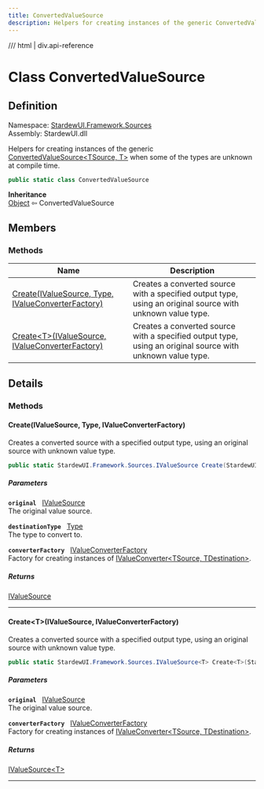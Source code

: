 ```yaml
---
title: ConvertedValueSource
description: Helpers for creating instances of the generic ConvertedValueSource`2 when some of the types are unknown at compile time.
---
```


<link rel="stylesheet" href="/StardewUI/stylesheets/reference.css" />

/// html | div.api-reference

# Class ConvertedValueSource

## Definition

<div class="api-definition" markdown>

Namespace: [StardewUI.Framework.Sources](index.md)  
Assembly: StardewUI.dll  

</div>

Helpers for creating instances of the generic [ConvertedValueSource&lt;TSource, T&gt;](convertedvaluesource-2.md) when some of the types are unknown at compile time.

```cs
public static class ConvertedValueSource
```

**Inheritance**  
[Object](https://learn.microsoft.com/en-us/dotnet/api/system.object) ⇦ ConvertedValueSource

## Members

### Methods

 | Name | Description |
| --- | --- |
| [Create(IValueSource, Type, IValueConverterFactory)](#createivaluesource-type-ivalueconverterfactory) | Creates a converted source with a specified output type, using an original source with unknown value type. | 
| [Create&lt;T&gt;(IValueSource, IValueConverterFactory)](#createtivaluesource-ivalueconverterfactory) | Creates a converted source with a specified output type, using an original source with unknown value type. | 

## Details

### Methods

#### Create(IValueSource, Type, IValueConverterFactory)

Creates a converted source with a specified output type, using an original source with unknown value type.

```cs
public static StardewUI.Framework.Sources.IValueSource Create(StardewUI.Framework.Sources.IValueSource original, System.Type destinationType, StardewUI.Framework.Converters.IValueConverterFactory converterFactory);
```

##### Parameters

**`original`** &nbsp; [IValueSource](ivaluesource.md)  
The original value source.

**`destinationType`** &nbsp; [Type](https://learn.microsoft.com/en-us/dotnet/api/system.type)  
The type to convert to.

**`converterFactory`** &nbsp; [IValueConverterFactory](../converters/ivalueconverterfactory.md)  
Factory for creating instances of [IValueConverter&lt;TSource, TDestination&gt;](../converters/ivalueconverter-2.md).

##### Returns

[IValueSource](ivaluesource.md)

-----

#### Create&lt;T&gt;(IValueSource, IValueConverterFactory)

Creates a converted source with a specified output type, using an original source with unknown value type.

```cs
public static StardewUI.Framework.Sources.IValueSource<T> Create<T>(StardewUI.Framework.Sources.IValueSource original, StardewUI.Framework.Converters.IValueConverterFactory converterFactory);
```

##### Parameters

**`original`** &nbsp; [IValueSource](ivaluesource.md)  
The original value source.

**`converterFactory`** &nbsp; [IValueConverterFactory](../converters/ivalueconverterfactory.md)  
Factory for creating instances of [IValueConverter&lt;TSource, TDestination&gt;](../converters/ivalueconverter-2.md).

##### Returns

[IValueSource&lt;T&gt;](ivaluesource-1.md)

-----

